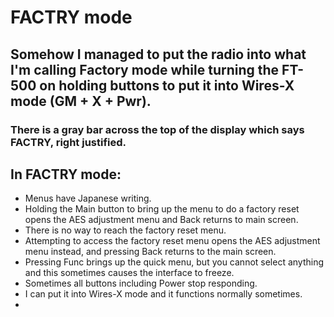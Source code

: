 # FACTRY mode

## Somehow I managed to put the radio into what I'm calling Factory mode while turning the FT-500 on holding buttons to put it into Wires-X mode (GM + X + Pwr).
### There is a gray bar across the top of the display which says FACTRY, right justified.

## In FACTRY mode:
- Menus have Japanese writing.
- Holding the Main button to bring up the menu to do a factory reset opens the AES adjustment menu and Back returns to main screen.
- There is no way to reach the factory reset menu.
- Attempting to access the factory reset menu opens the AES adjustment menu instead, and pressing Back returns to the main screen.
- Pressing Func brings up the quick menu, but you cannot select anything and this sometimes causes the interface to freeze.
- Sometimes all buttons including Power stop responding.
- I can put it into Wires-X mode and it functions normally sometimes.
- 